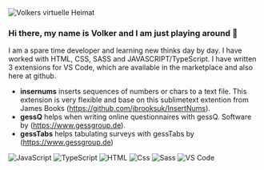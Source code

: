 
<img src="https://www.volker-dobler.de/backlight/designer/page/image/1" alt="Volkers virtuelle Heimat" />

### Hi there, my name is Volker and I am just playing around 👋

I am a spare time developer and learning new thinks day by day. I have worked with HTML, CSS, SASS and JAVASCRIPT/TypeScript.
I have written 3 extensions for VS Code, which are available in the marketplace and also here at github.

- **insernums** inserts sequences of numbers or chars to a text file. This extension is very flexible and base on this sublimetext extention from James Books (https://github.com/jbrooksuk/InsertNums).
- **gessQ** helps when writing online questionnaires with gessQ. Software by (https://www.gessgroup.de).
- **gessTabs** helps tabulating surveys with gessTabs by (https://www.gessgroup.de)

<p>
  <img alt="JavaScript" src="https://img.shields.io/badge/JavaScript-F7DF1E?logo=javascript&logoColor=gray&style=for-the-badge" />
  <img alt="TypeScript" src="https://img.shields.io/badge/TypeScript-007ACC?logo=typescript&logoColor=white&style=for-the-badge" />
  <img alt="HTML" src="https://img.shields.io/badge/HTML-E34F26?logo=html5&logoColor=white&style=for-the-badge" />
  <img alt="Css" src="https://img.shields.io/badge/CSS-1572B6?logo=css3&logoColor=white&style=for-the-badge" />
  <img alt="Sass" src="https://img.shields.io/badge/Sass-CC6699?logo=sass&logoColor=white&style=for-the-badge" />
  <img alt="VS Code" src="https://img.shields.io/badge/Visual%20Studio%20Code-007ACC?logo=Visual%20Studio%20Code&logoColor=white&style=for-the-badge" />
</p>

<!--
**volkerdobler/volkerdobler** is a ✨ _special_ ✨ repository because its `README.md` (this file) appears on your GitHub profile.

Here are some ideas to get you started:

- 🔭 I’m currently working on ...
- 🌱 I’m currently learning ...
- 👯 I’m looking to collaborate on ...
- 🤔 I’m looking for help with ...
- 💬 Ask me about ...
- 📫 How to reach me: ...
- 😄 Pronouns: ...
- ⚡ Fun fact: ...
-->
